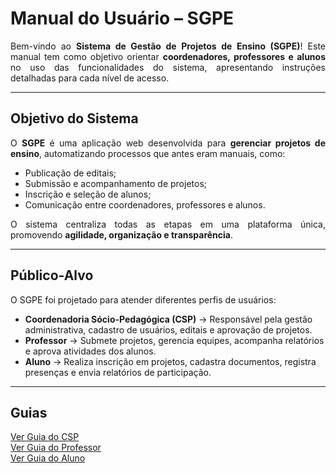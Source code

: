 # Manual do Usuário – SGPE

<p align="justify">
Bem-vindo ao <b>Sistema de Gestão de Projetos de Ensino (SGPE)</b>!  
Este manual tem como objetivo orientar <b>coordenadores, professores e alunos</b> no uso das funcionalidades do sistema, apresentando instruções detalhadas para cada nível de acesso.
</p>

---

## Objetivo do Sistema

<p align="justify">
O <b>SGPE</b> é uma aplicação web desenvolvida para <b>gerenciar projetos de ensino</b>, automatizando processos que antes eram manuais, como:
</p>

<ul>
<li>Publicação de editais;</li>
<li>Submissão e acompanhamento de projetos;</li>
<li>Inscrição e seleção de alunos;</li>
<li>Comunicação entre coordenadores, professores e alunos.</li>
</ul>

<p align="justify">
O sistema centraliza todas as etapas em uma plataforma única, promovendo <b>agilidade, organização e transparência</b>.
</p>

---

## Público-Alvo

<p align="justify">
O SGPE foi projetado para atender diferentes perfis de usuários:
</p>

<ul>
<li><b>Coordenadoria Sócio-Pedagógica (CSP)</b> → Responsável pela gestão administrativa, cadastro de usuários, editais e aprovação de projetos.</li>
<li><b>Professor</b> → Submete projetos, gerencia equipes, acompanha relatórios e aprova atividades dos alunos.</li>
<li><b>Aluno</b> → Realiza inscrição em projetos, cadastra documentos, registra presenças e envia relatórios de participação.</li>
</ul>

---

## Guias

[Ver Guia do CSP](csp/introducao_csp.md)
<br>
[Ver Guia do Professor](csp/introducao_csp.md)
<br>
[Ver Guia do Aluno](csp/introducao_csp.md)


